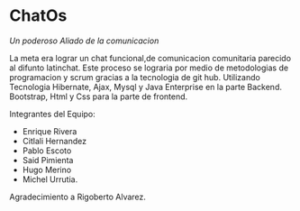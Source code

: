 # ChatOs 

*Un poderoso Aliado de la comunicacion*

La meta era lograr un chat funcional,de comunicacion comunitaria parecido al difunto latinchat.
Este proceso se lograria por medio de metodologias de programacion y scrum 
gracias a la tecnologia de git hub. 
Utilizando Tecnologia Hibernate, Ajax, Mysql y Java Enterprise en la parte Backend.
Bootstrap, Html y Css para la parte de frontend.

Integrantes del Equipo:

* Enrique Rivera
* Citlali Hernandez
* Pablo Escoto 
* Said Pimienta
* Hugo Merino
* Michel Urrutia.

Agradecimiento a Rigoberto Alvarez.
